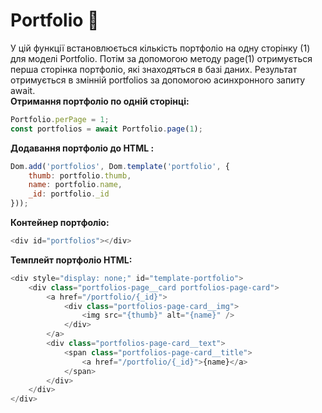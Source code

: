 # Portfolio 📸
У цій функції встановлюється кількість портфоліо на одну сторінку (1) для моделі Portfolio. Потім за допомогою методу page(1) отримується перша сторінка портфоліо, які знаходяться в базі даних. Результат отримується в змінній portfolios за допомогою асинхронного запиту await.<br >
**Отримання портфоліо по одній сторінці:**
```javascript
Portfolio.perPage = 1;
const portfolios = await Portfolio.page(1);
```
**Додавання портфоліо до HTML :**
```javascript
Dom.add('portfolios', Dom.template('portfolio', {
	thumb: portfolio.thumb,
	name: portfolio.name,
	_id: portfolio._id
}));
```
**Контейнер портфоліо:**
```javascript
<div id="portfolios"></div>
```
**Темплейт портфоліо HTML:**
```javascript
<div style="display: none;" id="template-portfolio">
	<div class="portfolios-page__card portfolios-page-card">
		<a href="/portfolio/{_id}">
			<div class="portfolios-page-card__img">
				<img src="{thumb}" alt="{name}" />
			</div>
		</a>
		<div class="portfolios-page-card__text">
			<span class="portfolios-page-card__title">
				<a href="/portfolio/{_id}">{name}</a>
			</span>
		</div>
	</div>
</div>
```
